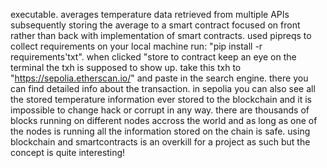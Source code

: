 executable. averages temperature data retrieved from multiple APIs subsequently storing the average to a smart contract
focused on front rather than back with implementation of smart contracts. used pipreqs to collect requirements on your local machine run: "pip install -r requirements'txt". 
when clicked "store to contract keep an eye on the terminal the txh is supposed to show up. take this txh to "https://sepolia.etherscan.io/" and paste in the search engine. there you can find detailed info about the transaction. in sepolia you can also see all the stored temperature information ever stored to the blockchain and it is impossible to change hack or corrupt in any way. there are thousands of blocks running on different nodes accross the world and as long as one of the nodes is running all the information stored on the chain is safe. using blockchain and smartcontracts is an overkill for a project as such but the concept is quite interesting!
